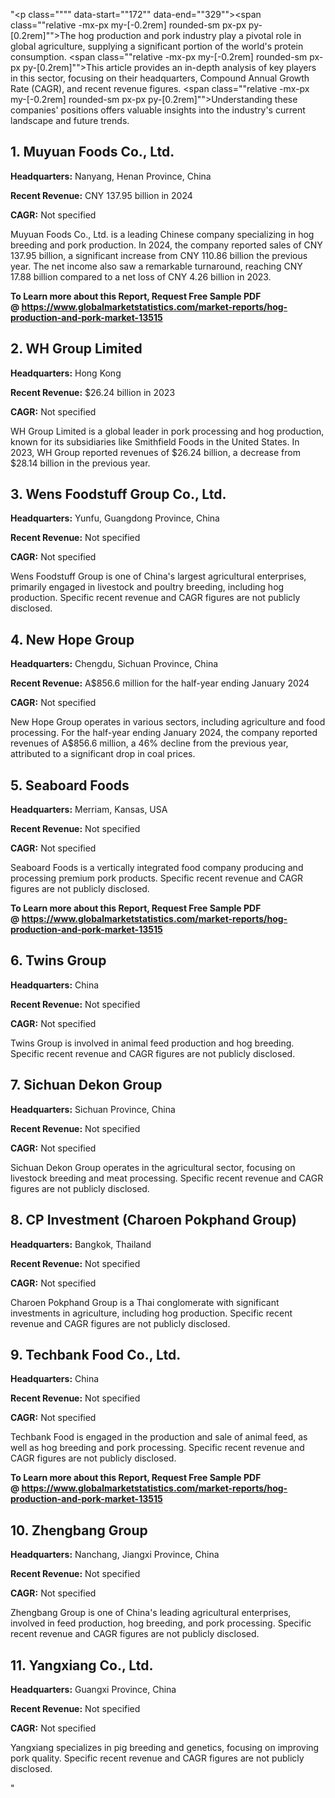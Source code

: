 "<p class="""" data-start=""172"" data-end=""329""><span class=""relative -mx-px my-[-0.2rem] rounded-sm px-px py-[0.2rem]"">The hog production and pork industry play a pivotal role in global agriculture, supplying a significant portion of the world's protein consumption.</span> <span class=""relative -mx-px my-[-0.2rem] rounded-sm px-px py-[0.2rem]"">This article provides an in-depth analysis of key players in this sector, focusing on their headquarters, Compound Annual Growth Rate (CAGR), and recent revenue figures.</span> <span class=""relative -mx-px my-[-0.2rem] rounded-sm px-px py-[0.2rem]"">Understanding these companies' positions offers valuable insights into the industry's current landscape and future trends.</span></p>
<h2 class="""" data-start=""331"" data-end=""359"">1. Muyuan Foods Co., Ltd.</h2>
<p class="""" data-start=""361"" data-end=""460""><strong data-start=""361"" data-end=""378"">Headquarters:</strong> <span class=""relative -mx-px my-[-0.2rem] rounded-sm px-px py-[0.2rem]"">Nanyang, Henan Province, China</span></p>
<p class="""" data-start=""462"" data-end=""563""><strong data-start=""462"" data-end=""481"">Recent Revenue:</strong> <span class=""relative -mx-px my-[-0.2rem] rounded-sm px-px py-[0.2rem]"">CNY 137.95 billion in 2024</span></p>
<p class="""" data-start=""565"" data-end=""660""><strong data-start=""565"" data-end=""574"">CAGR:</strong> <span class=""relative -mx-px my-[-0.2rem] rounded-sm px-px py-[0.2rem]"">Not specified</span></p>
<p class="""" data-start=""662"" data-end=""867""><span class=""relative -mx-px my-[-0.2rem] rounded-sm px-px py-[0.2rem]"">Muyuan Foods Co., Ltd. is a leading Chinese company specializing in hog breeding and pork production.</span> <span class=""relative -mx-px my-[-0.2rem] rounded-sm px-px py-[0.2rem]"">In 2024, the company reported sales of CNY 137.95 billion, a significant increase from CNY 110.86 billion the previous year.</span> <span class=""relative -mx-px my-[-0.2rem] rounded-sm px-px py-[0.2rem]"">The net income also saw a remarkable turnaround, reaching CNY 17.88 billion compared to a net loss of CNY 4.26 billion in 2023.</span></p>
<p class="""" data-start=""662"" data-end=""867""><span class=""relative -mx-px my-[-0.2rem] rounded-sm px-px py-[0.2rem]""><strong>To Learn more about this Report, Request Free Sample PDF @&nbsp;<a href=""https://www.globalmarketstatistics.com/market-reports/hog-production-and-pork-market-13515"">https://www.globalmarketstatistics.com/market-reports/hog-production-and-pork-market-13515</a></strong></span></p>
<h2 class="""" data-start=""869"" data-end=""891"">2. WH Group Limited</h2>
<p class="""" data-start=""893"" data-end=""996""><strong data-start=""893"" data-end=""910"">Headquarters:</strong> <span class=""relative -mx-px my-[-0.2rem] rounded-sm px-px py-[0.2rem]"">Hong Kong</span></p>
<p class="""" data-start=""998"" data-end=""1103""><strong data-start=""998"" data-end=""1017"">Recent Revenue:</strong> <span class=""relative -mx-px my-[-0.2rem] rounded-sm px-px py-[0.2rem]"">$26.24 billion in 2023</span></p>
<p class="""" data-start=""1105"" data-end=""1200""><strong data-start=""1105"" data-end=""1114"">CAGR:</strong> <span class=""relative -mx-px my-[-0.2rem] rounded-sm px-px py-[0.2rem]"">Not specified</span></p>
<p class="""" data-start=""1202"" data-end=""1367""><span class=""relative -mx-px my-[-0.2rem] rounded-sm px-px py-[0.2rem]"">WH Group Limited is a global leader in pork processing and hog production, known for its subsidiaries like Smithfield Foods in the United States.</span> <span class=""relative -mx-px my-[-0.2rem] rounded-sm px-px py-[0.2rem]"">In 2023, WH Group reported revenues of $26.24 billion, a decrease from $28.14 billion in the previous year.</span></p>
<h2 class="""" data-start=""1369"" data-end=""1405"">3. Wens Foodstuff Group Co., Ltd.</h2>
<p class="""" data-start=""1407"" data-end=""1510""><strong data-start=""1407"" data-end=""1424"">Headquarters:</strong> <span class=""relative -mx-px my-[-0.2rem] rounded-sm px-px py-[0.2rem]"">Yunfu, Guangdong Province, China</span></p>
<p class="""" data-start=""1512"" data-end=""1617""><strong data-start=""1512"" data-end=""1531"">Recent Revenue:</strong> <span class=""relative -mx-px my-[-0.2rem] rounded-sm px-px py-[0.2rem]"">Not specified</span></p>
<p class="""" data-start=""1619"" data-end=""1714""><strong data-start=""1619"" data-end=""1628"">CAGR:</strong> <span class=""relative -mx-px my-[-0.2rem] rounded-sm px-px py-[0.2rem]"">Not specified</span></p>
<p class="""" data-start=""1716"" data-end=""1841""><span class=""relative -mx-px my-[-0.2rem] rounded-sm px-px py-[0.2rem]"">Wens Foodstuff Group is one of China's largest agricultural enterprises, primarily engaged in livestock and poultry breeding, including hog production.</span> <span class=""relative -mx-px my-[-0.2rem] rounded-sm px-px py-[0.2rem]"">Specific recent revenue and CAGR figures are not publicly disclosed.</span></p>
<h2 class="""" data-start=""1843"" data-end=""1863"">4. New Hope Group</h2>
<p class="""" data-start=""1865"" data-end=""1968""><strong data-start=""1865"" data-end=""1882"">Headquarters:</strong> <span class=""relative -mx-px my-[-0.2rem] rounded-sm px-px py-[0.2rem]"">Chengdu, Sichuan Province, China</span></p>
<p class="""" data-start=""1970"" data-end=""2075""><strong data-start=""1970"" data-end=""1989"">Recent Revenue:</strong> <span class=""relative -mx-px my-[-0.2rem] rounded-sm px-px py-[0.2rem]"">A$856.6 million for the half-year ending January 2024</span></p>
<p class="""" data-start=""2077"" data-end=""2172""><strong data-start=""2077"" data-end=""2086"">CAGR:</strong> <span class=""relative -mx-px my-[-0.2rem] rounded-sm px-px py-[0.2rem]"">Not specified</span></p>
<p class="""" data-start=""2174"" data-end=""2339""><span class=""relative -mx-px my-[-0.2rem] rounded-sm px-px py-[0.2rem]"">New Hope Group operates in various sectors, including agriculture and food processing.</span> <span class=""relative -mx-px my-[-0.2rem] rounded-sm px-px py-[0.2rem]"">For the half-year ending January 2024, the company reported revenues of A$856.6 million, a 46% decline from the previous year, attributed to a significant drop in coal prices.</span>&nbsp;</p>
<h2 class="""" data-start=""2341"" data-end=""2361"">5. Seaboard Foods</h2>
<p class="""" data-start=""2363"" data-end=""2466""><strong data-start=""2363"" data-end=""2380"">Headquarters:</strong> <span class=""relative -mx-px my-[-0.2rem] rounded-sm px-px py-[0.2rem]"">Merriam, Kansas, USA</span></p>
<p class="""" data-start=""2468"" data-end=""2573""><strong data-start=""2468"" data-end=""2487"">Recent Revenue:</strong> <span class=""relative -mx-px my-[-0.2rem] rounded-sm px-px py-[0.2rem]"">Not specified</span></p>
<p class="""" data-start=""2575"" data-end=""2670""><strong data-start=""2575"" data-end=""2584"">CAGR:</strong> <span class=""relative -mx-px my-[-0.2rem] rounded-sm px-px py-[0.2rem]"">Not specified</span></p>
<p class="""" data-start=""2672"" data-end=""2797""><span class=""relative -mx-px my-[-0.2rem] rounded-sm px-px py-[0.2rem]"">Seaboard Foods is a vertically integrated food company producing and processing premium pork products.</span> <span class=""relative -mx-px my-[-0.2rem] rounded-sm px-px py-[0.2rem]"">Specific recent revenue and CAGR figures are not publicly disclosed.</span></p>
<p class="""" data-start=""2672"" data-end=""2797""><strong>To Learn more about this Report, Request Free Sample PDF @&nbsp;<a href=""https://www.globalmarketstatistics.com/market-reports/hog-production-and-pork-market-13515"">https://www.globalmarketstatistics.com/market-reports/hog-production-and-pork-market-13515</a></strong></p>
<h2 class="""" data-start=""2799"" data-end=""2816"">6. Twins Group</h2>
<p class="""" data-start=""2818"" data-end=""2921""><strong data-start=""2818"" data-end=""2835"">Headquarters:</strong> <span class=""relative -mx-px my-[-0.2rem] rounded-sm px-px py-[0.2rem]"">China</span></p>
<p class="""" data-start=""2923"" data-end=""3028""><strong data-start=""2923"" data-end=""2942"">Recent Revenue:</strong> <span class=""relative -mx-px my-[-0.2rem] rounded-sm px-px py-[0.2rem]"">Not specified</span></p>
<p class="""" data-start=""3030"" data-end=""3125""><strong data-start=""3030"" data-end=""3039"">CAGR:</strong> <span class=""relative -mx-px my-[-0.2rem] rounded-sm px-px py-[0.2rem]"">Not specified</span></p>
<p class="""" data-start=""3127"" data-end=""3252""><span class=""relative -mx-px my-[-0.2rem] rounded-sm px-px py-[0.2rem]"">Twins Group is involved in animal feed production and hog breeding.</span> <span class=""relative -mx-px my-[-0.2rem] rounded-sm px-px py-[0.2rem]"">Specific recent revenue and CAGR figures are not publicly disclosed.</span></p>
<h2 class="""" data-start=""3254"" data-end=""3279"">7. Sichuan Dekon Group</h2>
<p class="""" data-start=""3281"" data-end=""3384""><strong data-start=""3281"" data-end=""3298"">Headquarters:</strong> <span class=""relative -mx-px my-[-0.2rem] rounded-sm px-px py-[0.2rem]"">Sichuan Province, China</span></p>
<p class="""" data-start=""3386"" data-end=""3491""><strong data-start=""3386"" data-end=""3405"">Recent Revenue:</strong> <span class=""relative -mx-px my-[-0.2rem] rounded-sm px-px py-[0.2rem]"">Not specified</span></p>
<p class="""" data-start=""3493"" data-end=""3588""><strong data-start=""3493"" data-end=""3502"">CAGR:</strong> <span class=""relative -mx-px my-[-0.2rem] rounded-sm px-px py-[0.2rem]"">Not specified</span></p>
<p class="""" data-start=""3590"" data-end=""3715""><span class=""relative -mx-px my-[-0.2rem] rounded-sm px-px py-[0.2rem]"">Sichuan Dekon Group operates in the agricultural sector, focusing on livestock breeding and meat processing.</span> <span class=""relative -mx-px my-[-0.2rem] rounded-sm px-px py-[0.2rem]"">Specific recent revenue and CAGR figures are not publicly disclosed.</span></p>
<h2 class="""" data-start=""3717"" data-end=""3761"">8. CP Investment (Charoen Pokphand Group)</h2>
<p class="""" data-start=""3763"" data-end=""3866""><strong data-start=""3763"" data-end=""3780"">Headquarters:</strong> <span class=""relative -mx-px my-[-0.2rem] rounded-sm px-px py-[0.2rem]"">Bangkok, Thailand</span></p>
<p class="""" data-start=""3868"" data-end=""3973""><strong data-start=""3868"" data-end=""3887"">Recent Revenue:</strong> <span class=""relative -mx-px my-[-0.2rem] rounded-sm px-px py-[0.2rem]"">Not specified</span></p>
<p class="""" data-start=""3975"" data-end=""4070""><strong data-start=""3975"" data-end=""3984"">CAGR:</strong> <span class=""relative -mx-px my-[-0.2rem] rounded-sm px-px py-[0.2rem]"">Not specified</span></p>
<p class="""" data-start=""4072"" data-end=""4197""><span class=""relative -mx-px my-[-0.2rem] rounded-sm px-px py-[0.2rem]"">Charoen Pokphand Group is a Thai conglomerate with significant investments in agriculture, including hog production.</span> <span class=""relative -mx-px my-[-0.2rem] rounded-sm px-px py-[0.2rem]"">Specific recent revenue and CAGR figures are not publicly disclosed.</span></p>
<h2 class="""" data-start=""4199"" data-end=""4228"">9. Techbank Food Co., Ltd.</h2>
<p class="""" data-start=""4230"" data-end=""4333""><strong data-start=""4230"" data-end=""4247"">Headquarters:</strong> <span class=""relative -mx-px my-[-0.2rem] rounded-sm px-px py-[0.2rem]"">China</span></p>
<p class="""" data-start=""4335"" data-end=""4440""><strong data-start=""4335"" data-end=""4354"">Recent Revenue:</strong> <span class=""relative -mx-px my-[-0.2rem] rounded-sm px-px py-[0.2rem]"">Not specified</span></p>
<p class="""" data-start=""4442"" data-end=""4537""><strong data-start=""4442"" data-end=""4451"">CAGR:</strong> <span class=""relative -mx-px my-[-0.2rem] rounded-sm px-px py-[0.2rem]"">Not specified</span></p>
<p class="""" data-start=""4539"" data-end=""4664""><span class=""relative -mx-px my-[-0.2rem] rounded-sm px-px py-[0.2rem]"">Techbank Food is engaged in the production and sale of animal feed, as well as hog breeding and pork processing.</span> <span class=""relative -mx-px my-[-0.2rem] rounded-sm px-px py-[0.2rem]"">Specific recent revenue and CAGR figures are not publicly disclosed.</span></p>
<p class="""" data-start=""4539"" data-end=""4664""><strong>To Learn more about this Report, Request Free Sample PDF @&nbsp;<a href=""https://www.globalmarketstatistics.com/market-reports/hog-production-and-pork-market-13515"">https://www.globalmarketstatistics.com/market-reports/hog-production-and-pork-market-13515</a></strong></p>
<h2 class="""" data-start=""4666"" data-end=""4688"">10. Zhengbang Group</h2>
<p class="""" data-start=""4690"" data-end=""4793""><strong data-start=""4690"" data-end=""4707"">Headquarters:</strong> <span class=""relative -mx-px my-[-0.2rem] rounded-sm px-px py-[0.2rem]"">Nanchang, Jiangxi Province, China</span></p>
<p class="""" data-start=""4795"" data-end=""4900""><strong data-start=""4795"" data-end=""4814"">Recent Revenue:</strong> <span class=""relative -mx-px my-[-0.2rem] rounded-sm px-px py-[0.2rem]"">Not specified</span></p>
<p class="""" data-start=""4902"" data-end=""4997""><strong data-start=""4902"" data-end=""4911"">CAGR:</strong> <span class=""relative -mx-px my-[-0.2rem] rounded-sm px-px py-[0.2rem]"">Not specified</span></p>
<p class="""" data-start=""4999"" data-end=""5124""><span class=""relative -mx-px my-[-0.2rem] rounded-sm px-px py-[0.2rem]"">Zhengbang Group is one of China's leading agricultural enterprises, involved in feed production, hog breeding, and pork processing.</span> <span class=""relative -mx-px my-[-0.2rem] rounded-sm px-px py-[0.2rem]"">Specific recent revenue and CAGR figures are not publicly disclosed.</span></p>
<h2 class="""" data-start=""5126"" data-end=""5152"">11. Yangxiang Co., Ltd.</h2>
<p class="""" data-start=""5154"" data-end=""5261""><strong data-start=""5154"" data-end=""5171"">Headquarters:</strong> <span class=""relative -mx-px my-[-0.2rem] rounded-sm px-px py-[0.2rem]"">Guangxi Province, China</span></p>
<p class="""" data-start=""5263"" data-end=""5372""><strong data-start=""5263"" data-end=""5282"">Recent Revenue:</strong> <span class=""relative -mx-px my-[-0.2rem] rounded-sm px-px py-[0.2rem]"">Not specified</span></p>
<p class="""" data-start=""5374"" data-end=""5473""><strong data-start=""5374"" data-end=""5383"">CAGR:</strong> <span class=""relative -mx-px my-[-0.2rem] rounded-sm px-px py-[0.2rem]"">Not specified</span></p>
<p class="""" data-start=""5475"" data-end=""5606""><span class=""relative -mx-px my-[-0.2rem] rounded-sm px-px py-[0.2rem]"">Yangxiang specializes in pig breeding and genetics, focusing on improving pork quality.</span> <span class=""relative -mx-px my-[-0.2rem] rounded-sm px-px py-[0.2rem]"">Specific recent revenue and CAGR figures are not publicly disclosed.</span></p>"
